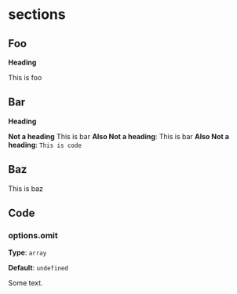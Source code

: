# sections

## Foo

**Heading**

This is foo

## Bar

**Heading**

**Not a heading** This is bar
**Also Not a heading**: This is bar
**Also Not a heading**: `This is code`

## Baz

This is baz

## Code

### options.omit

**Type**: `array`

**Default**: `undefined`

Some text.
